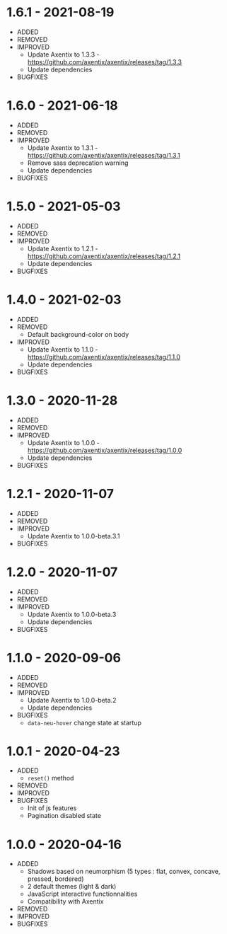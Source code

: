 # 1.6.1 - 2021-08-19

- ADDED
- REMOVED
- IMPROVED
  - Update Axentix to 1.3.3 - https://github.com/axentix/axentix/releases/tag/1.3.3
  - Update dependencies
- BUGFIXES

# 1.6.0 - 2021-06-18

- ADDED
- REMOVED
- IMPROVED
  - Update Axentix to 1.3.1 - https://github.com/axentix/axentix/releases/tag/1.3.1
  - Remove sass deprecation warning
  - Update dependencies
- BUGFIXES

# 1.5.0 - 2021-05-03

- ADDED
- REMOVED
- IMPROVED
  - Update Axentix to 1.2.1 - https://github.com/axentix/axentix/releases/tag/1.2.1 
  - Update dependencies
- BUGFIXES

# 1.4.0 - 2021-02-03

- ADDED
- REMOVED
  - Default background-color on body
- IMPROVED
  - Update Axentix to 1.1.0 - https://github.com/axentix/axentix/releases/tag/1.1.0 
  - Update dependencies
- BUGFIXES

# 1.3.0 - 2020-11-28

- ADDED
- REMOVED
- IMPROVED
  - Update Axentix to 1.0.0 - https://github.com/axentix/axentix/releases/tag/1.0.0 
  - Update dependencies
- BUGFIXES

# 1.2.1 - 2020-11-07

- ADDED
- REMOVED
- IMPROVED
  - Update Axentix to 1.0.0-beta.3.1
- BUGFIXES

# 1.2.0 - 2020-11-07

- ADDED
- REMOVED
- IMPROVED
  - Update Axentix to 1.0.0-beta.3
  - Update dependencies
- BUGFIXES

# 1.1.0 - 2020-09-06

- ADDED
- REMOVED
- IMPROVED
  - Update Axentix to 1.0.0-beta.2
  - Update dependencies
- BUGFIXES
  - `data-neu-hover` change state at startup

# 1.0.1 - 2020-04-23

- ADDED
  - `reset()` method
- REMOVED
- IMPROVED
- BUGFIXES
  - Init of js features
  - Pagination disabled state

# 1.0.0 - 2020-04-16

- ADDED
  - Shadows based on neumorphism (5 types : flat, convex, concave, pressed, bordered)
  - 2 default themes (light & dark)
  - JavaScript interactive functionnalities
  - Compatibility with Axentix
- REMOVED
- IMPROVED
- BUGFIXES
